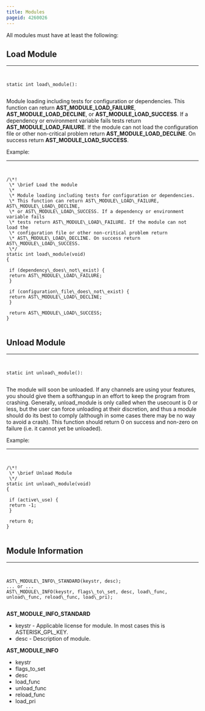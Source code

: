 ```yaml
---
title: Modules
pageid: 4260026
---
```


All modules must have at least the following:


Load Module
-----------




---

  
  


```


static int load\_module():


```


Module loading including tests for configuration or dependencies. This function can return **AST\_MODULE\_LOAD\_FAILURE**, **AST\_MODULE\_LOAD\_DECLINE**, or **AST\_MODULE\_LOAD\_SUCCESS**. If a dependency or environment variable fails tests return **AST\_MODULE\_LOAD\_FAILURE**. If the module can not load the configuration file or other non-critical problem return **AST\_MODULE\_LOAD\_DECLINE**. On success return **AST\_MODULE\_LOAD\_SUCCESS**.


Example:




---

  
  


```


/\*!
 \* \brief Load the module
 \*
 \* Module loading including tests for configuration or dependencies.
 \* This function can return AST\_MODULE\_LOAD\_FAILURE, AST\_MODULE\_LOAD\_DECLINE,
 \* or AST\_MODULE\_LOAD\_SUCCESS. If a dependency or environment variable fails
 \* tests return AST\_MODULE\_LOAD\_FAILURE. If the module can not load the 
 \* configuration file or other non-critical problem return 
 \* AST\_MODULE\_LOAD\_DECLINE. On success return AST\_MODULE\_LOAD\_SUCCESS.
 \*/
static int load\_module(void)
{

 if (dependency\_does\_not\_exist) {
 return AST\_MODULE\_LOAD\_FAILURE;
 }

 if (configuration\_file\_does\_not\_exist) {
 return AST\_MODULE\_LOAD\_DECLINE;
 }

 return AST\_MODULE\_LOAD\_SUCCESS;
}


```


Unload Module
-------------




---

  
  


```


static int unload\_module():


```


The module will soon be unloaded. If any channels are using your features, you should give them a softhangup in an effort to keep the program from crashing. Generally, unload\_module is only called when the usecount is 0 or less, but the user can force unloading at their discretion, and thus a module should do its best to comply (although in some cases there may be no way to avoid a crash). This function should return 0 on success and non-zero on failure (i.e. it cannot yet be unloaded).


Example:




---

  
  


```


/\*!
 \* \brief Unload Module
 \*/
static int unload\_module(void)
{

 if (active\_use) {
 return -1;
 }

 return 0;
}


```


Module Information
------------------




---

  
  


```


AST\_MODULE\_INFO\_STANDARD(keystr, desc);
... or ...
AST\_MODULE\_INFO(keystr, flags\_to\_set, desc, load\_func, unload\_func, reload\_func, load\_pri);


```


**AST\_MODULE\_INFO\_STANDARD**


* keystr - Applicable license for module. In most cases this is ASTERISK\_GPL\_KEY.
* desc - Description of module.


**AST\_MODULE\_INFO**


* keystr
* flags\_to\_set
* desc
* load\_func
* unload\_func
* reload\_func
* load\_pri



